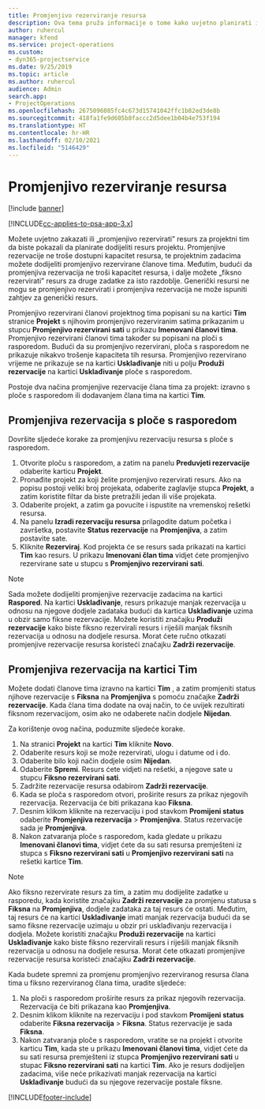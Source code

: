 ```yaml
---
title: Promjenjivo rezerviranje resursa
description: Ova tema pruža informacije o tome kako uvjetno planirati ili promjenjivo rezervirati članove projektnog tima.
author: ruhercul
manager: kfend
ms.service: project-operations
ms.custom:
- dyn365-projectservice
ms.date: 9/25/2019
ms.topic: article
ms.author: ruhercul
audience: Admin
search.app:
- ProjectOperations
ms.openlocfilehash: 2675096085fc4c673d15741042ffc1b82ed3de8b
ms.sourcegitcommit: 418fa1fe9d605b8faccc2d5dee1b04b4e753f194
ms.translationtype: HT
ms.contentlocale: hr-HR
ms.lasthandoff: 02/10/2021
ms.locfileid: "5146429"
---
```

# <a name="soft-book-a-resource"></a>Promjenjivo rezerviranje resursa

[!include [banner](../includes/psa-now-project-operations.md)]

[!INCLUDE[cc-applies-to-psa-app-3.x](../includes/cc-applies-to-psa-app-3x.md)]

Možete uvjetno zakazati ili „promjenjivo rezervirati” resurs za projektni tim da biste pokazali da planirate dodijeliti resurs projektu. Promjenjive rezervacije ne troše dostupni kapacitet resursa, te projektnim zadacima možete dodijeliti promjenjivo rezervirane članove tima. Međutim, budući da promjenjiva rezervacija ne troši kapacitet resursa, i dalje možete „fiksno rezervirati” resurs za druge zadatke za isto razdoblje. Generički resursi ne mogu se promjenjivo rezervirati i promjenjiva rezervacija ne može ispuniti zahtjev za generički resurs.

Promjenjivo rezervirani članovi projektnog tima popisani su na kartici **Tim** stranice **Projekt** s njihovim promjenjivo rezerviranim satima prikazanim u stupcu **Promjenjivo rezervirani sati** u prikazu **Imenovani članovi tima**. Promjenjivo rezervirani članovi tima također su popisani na ploči s rasporedom. Budući da su promjenjivo rezervirani, ploča s rasporedom ne prikazuje nikakvo trošenje kapaciteta tih resursa. Promjenjivo rezervirano vrijeme ne prikazuje se na kartici **Usklađivanje** niti u polju **Produži rezervacije** na kartici **Usklađivanje** ploče s rasporedom. 

Postoje dva načina promjenjive rezervacije člana tima za projekt: izravno s ploče s rasporedom ili dodavanjem člana tima na kartici **Tim**. 

## <a name="soft-book-from-the-schedule-board"></a>Promjenjiva rezervacija s ploče s rasporedom
Dovršite sljedeće korake za promjenjivu rezervaciju resursa s ploče s rasporedom. 

1. Otvorite ploču s rasporedom, a zatim na panelu **Preduvjeti rezervacije** odaberite karticu **Projekt**.
2. Pronađite projekt za koji želite promjenjivo rezervirati resurs. Ako na popisu postoji veliki broj projekata, odaberite zaglavlje stupca **Projekt**, a zatim koristite filtar da biste pretražili jedan ili više projekata.
3. Odaberite projekt, a zatim ga povucite i ispustite na vremenskoj rešetki resursa.
5. Na panelu **Izradi rezervaciju resursa** prilagodite datum početka i završetka, postavite **Status rezervacije** na **Promjenjiva**, a zatim postavite sate. 
6. Kliknite **Rezerviraj**. Kod projekta će se resurs sada prikazati na kartici **Tim** kao resurs. U prikazu **Imenovani član tima** vidjet ćete promjenjivo rezervirane sate u stupcu s **Promjenjivo rezervirani sati**.

> [!NOTE]
> Sada možete dodijeliti promjenjive rezervacije zadacima na kartici **Raspored**. Na kartici **Usklađivanje**, resurs prikazuje manjak rezervacija u odnosu na njegove dodjele zadataka budući da kartica **Usklađivanje** uzima u obzir samo fiksne rezervacije. Možete koristiti značajku **Produži rezervacije** kako biste fiksno rezervirali resurs i riješili manjak fiksnih rezervacija u odnosu na dodjele resursa. Morat ćete ručno otkazati promjenjive rezervacije resursa koristeći značajku **Zadrži rezervacije**.

## <a name="soft-book-on-the-team-tab"></a>Promjenjiva rezervacija na kartici Tim

Možete dodati članove tima izravno na kartici **Tim** , a zatim promjeniti status njihove rezervacije s **Fiksna** na **Promjenjiva** s pomoću značajke **Zadrži rezervacije**. Kada člana tima dodate na ovaj način, to će uvijek rezultirati fiksnom rezervacijom, osim ako ne odaberete način dodjele **Nijedan**.

Za korištenje ovog načina, poduzmite sljedeće korake.

1. Na stranici **Projekt** na kartici **Tim** kliknite **Novo**.
2. Odaberite resurs koji se može rezervirati, ulogu i datume od i do.
3. Odaberite bilo koji način dodjele osim **Nijedan**.
4. Odaberite **Spremi**. Resurs ćete vidjeti na rešetki, a njegove sate u stupcu **Fiksno rezervirani sati**.
5. Zadržite rezervacije resursa odabirom **Zadrži rezervacije**.
6. Kada se ploča s rasporedom otvori, proširite resurs za prikaz njegovih rezervacija. Rezervacija će biti prikazana kao **Fiksna**.
7. Desnim klikom kliknite na rezervaciju i pod stavkom **Promijeni status** odaberite **Promjenjiva rezervacija** \> **Promjenjiva**. Status rezervacije sada je **Promjenjiva**.
8. Nakon zatvaranja ploče s rasporedom, kada gledate u prikazu **Imenovani članovi tima**, vidjet ćete da su sati resursa premješteni iz stupca s **Fiksno rezervirani sati** u **Promjenjivo rezervirani sati** na rešetki kartice **Tim**.

> [!NOTE]
> Ako fiksno rezervirate resurs za tim, a zatim mu dodijelite zadatke u rasporedu, kada koristite značajku **Zadrži rezervacije** za promjenu statusa s **Fiksna** na **Promjenjiva**, dodjele zadataka za taj resurs će ostati. Međutim, taj resurs će na kartici **Usklađivanje** imati manjak rezervacija budući da se samo fiksne rezervacije uzimaju u obzir pri usklađivanju rezervacija i dodjela. Možete koristiti značajku **Produži rezervacije** na kartici **Usklađivanje** kako biste fiksno rezervirali resurs i riješili manjak fiksnih rezervacija u odnosu na dodjele resursa. Morat ćete otkazati promjenjive rezervacije resursa koristeći značajku **Zadrži rezervacije**.

Kada budete spremni za promjenu promjenjivo rezerviranog resursa člana tima u fiksno rezerviranog člana tima, uradite sljedeće:

1. Na ploči s rasporedom proširite resurs za prikaz njegovih rezervacija. Rezervacija će biti prikazana kao **Promjenjiva**.
2. Desnim klikom kliknite na rezervaciju i pod stavkom **Promijeni status** odaberite **Fiksna rezervacija** \> **Fiksna**. Status rezervacije je sada **Fiksna**.
3. Nakon zatvaranja ploče s rasporedom, vratite se na projekt i otvorite karticu **Tim**, kada ste u prikazu **Imenovani članovi tima**, vidjet ćete da su sati resursa premješteni iz stupca **Promjenjivo rezervirani sati** u stupac **Fiksno rezervirani sati** na kartici **Tim**. Ako je resurs dodijeljen zadacima, više neće prikazivati manjak rezervacija na kartici **Usklađivanje** budući da su njegove rezervacije postale fiksne.



[!INCLUDE[footer-include](../includes/footer-banner.md)]